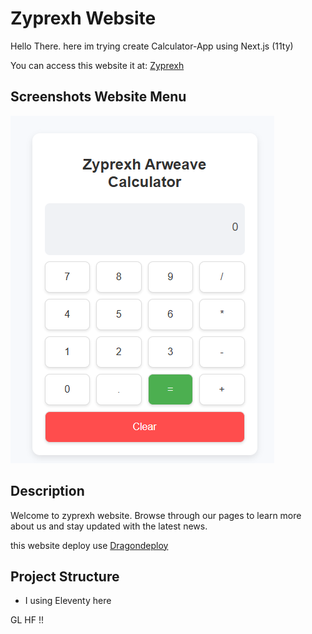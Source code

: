 # Zyprexh Website

Hello There. here im trying create Calculator-App using Next.js (11ty)

You can access this website it at: [Zyprexh](https://t5x4gff77nzegrgwurkxikw7wyzdmr2rehdnaydbsutqweemstqq.arweave.net/n2_DFL_7ckNE1qRVdCrftjI2R1EhxtBgYZUnCxCMlOE/)

## Screenshots Website Menu

![Homepage Screenshot](assets/ss1.png)

## Description

Welcome to zyprexh website. Browse through our pages to learn more about us and stay updated with the latest news.


this website deploy use [Dragondeploy](https://dragondeploy.xyz/)

## Project Structure

- I using Eleventy here 

GL HF !!
